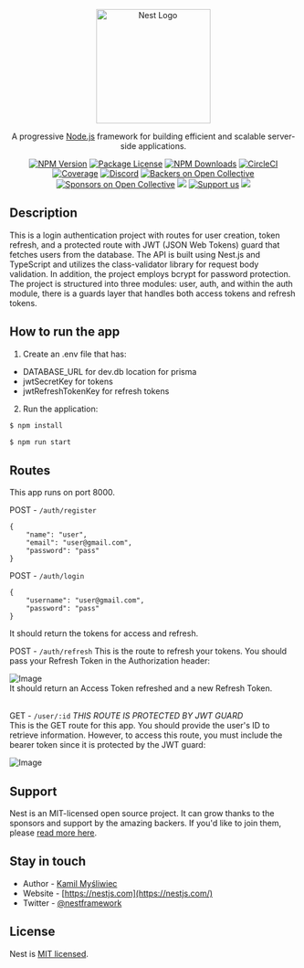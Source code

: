 <p align="center">
  <a href="http://nestjs.com/" target="blank"><img src="https://nestjs.com/img/logo-small.svg" width="200" alt="Nest Logo" /></a>
</p>

[circleci-image]: https://img.shields.io/circleci/build/github/nestjs/nest/master?token=abc123def456
[circleci-url]: https://circleci.com/gh/nestjs/nest

  <p align="center">A progressive <a href="http://nodejs.org" target="_blank">Node.js</a> framework for building efficient and scalable server-side applications.</p>
    <p align="center">
<a href="https://www.npmjs.com/~nestjscore" target="_blank"><img src="https://img.shields.io/npm/v/@nestjs/core.svg" alt="NPM Version" /></a>
<a href="https://www.npmjs.com/~nestjscore" target="_blank"><img src="https://img.shields.io/npm/l/@nestjs/core.svg" alt="Package License" /></a>
<a href="https://www.npmjs.com/~nestjscore" target="_blank"><img src="https://img.shields.io/npm/dm/@nestjs/common.svg" alt="NPM Downloads" /></a>
<a href="https://circleci.com/gh/nestjs/nest" target="_blank"><img src="https://img.shields.io/circleci/build/github/nestjs/nest/master" alt="CircleCI" /></a>
<a href="https://coveralls.io/github/nestjs/nest?branch=master" target="_blank"><img src="https://coveralls.io/repos/github/nestjs/nest/badge.svg?branch=master#9" alt="Coverage" /></a>
<a href="https://discord.gg/G7Qnnhy" target="_blank"><img src="https://img.shields.io/badge/discord-online-brightgreen.svg" alt="Discord"/></a>
<a href="https://opencollective.com/nest#backer" target="_blank"><img src="https://opencollective.com/nest/backers/badge.svg" alt="Backers on Open Collective" /></a>
<a href="https://opencollective.com/nest#sponsor" target="_blank"><img src="https://opencollective.com/nest/sponsors/badge.svg" alt="Sponsors on Open Collective" /></a>
  <a href="https://paypal.me/kamilmysliwiec" target="_blank"><img src="https://img.shields.io/badge/Donate-PayPal-ff3f59.svg"/></a>
    <a href="https://opencollective.com/nest#sponsor"  target="_blank"><img src="https://img.shields.io/badge/Support%20us-Open%20Collective-41B883.svg" alt="Support us"></a>
  <a href="https://twitter.com/nestframework" target="_blank"><img src="https://img.shields.io/twitter/follow/nestframework.svg?style=social&label=Follow"></a>
</p>
  <!--[![Backers on Open Collective](https://opencollective.com/nest/backers/badge.svg)](https://opencollective.com/nest#backer)
  [![Sponsors on Open Collective](https://opencollective.com/nest/sponsors/badge.svg)](https://opencollective.com/nest#sponsor)-->

## Description
This is a login authentication project with routes for user creation, token refresh, and a protected route with JWT (JSON Web Tokens) guard that fetches users from the database. The API is built using Nest.js and TypeScript and utilizes the class-validator library for request body validation. In addition, the project employs bcrypt for password protection. The project is structured into three modules: user, auth, and within the auth module, there is a guards layer that handles both access tokens and refresh tokens.


## How to run the app
1. Create an .env file that has:
* DATABASE_URL for dev.db location for prisma
* jwtSecretKey for tokens
* jwtRefreshTokenKey for refresh tokens

2. Run the application:

```bash
$ npm install

$ npm run start
```

## Routes
This app runs on port 8000.

POST - `/auth/register`
```
{
	"name": "user",
	"email": "user@gmail.com",
	"password": "pass"
}
```
POST - `/auth/login`
```
{
	"username": "user@gmail.com",
	"password": "pass"
}
```
It should return the tokens for access and refresh.

POST - `/auth/refresh`
This is the route to refresh your tokens. You should pass your Refresh Token in the Authorization header:
  <div class="center-image">
    <img src="https://github.com/normyee/nestjs-authentication-jwt/assets/63208510/3b3f448f-bf71-48e3-afe3-01f44d5f7ace" alt="Image">
  </div>
  It should return an Access Token refreshed and a new Refresh Token.<br></br>

GET - `/user/:id` *THIS ROUTE IS PROTECTED BY JWT GUARD*</br>
This is the GET route for this app. You should provide the user's ID to retrieve information. However, to access this route, you must include the bearer token since it is protected by the JWT guard:
  <div class="center-image">
    <img src="https://github.com/normyee/nestjs-authentication-jwt/assets/63208510/5a11ca0f-9334-4cd3-a10c-5c3c662c6202" alt="Image">
  </div>

## Support

Nest is an MIT-licensed open source project. It can grow thanks to the sponsors and support by the amazing backers. If you'd like to join them, please [read more here](https://docs.nestjs.com/support).

## Stay in touch

- Author - [Kamil Myśliwiec](https://kamilmysliwiec.com)
- Website - [https://nestjs.com](https://nestjs.com/)
- Twitter - [@nestframework](https://twitter.com/nestframework)

## License

Nest is [MIT licensed](LICENSE).
